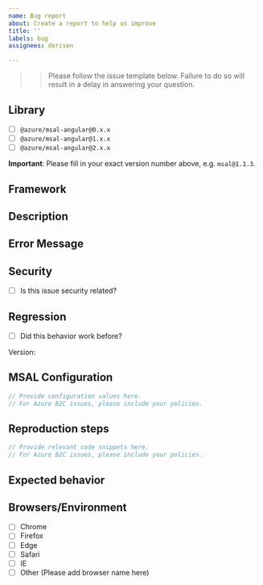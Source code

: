 ```yaml
---
name: Bug report
about: Create a report to help us improve
title: ''
labels: bug
assignees: derisen

---
```


>> Please follow the issue template below. Failure to do so will result in a delay in answering your question.

## Library

- [ ] `@azure/msal-angular@0.x.x`
- [ ] `@azure/msal-angular@1.x.x`
- [ ] `@azure/msal-angular@2.x.x`

**Important**: Please fill in your exact version number above, e.g. `msal@1.1.3`.

## Framework

## Description

## Error Message

## Security

- [ ] Is this issue security related?

## Regression

- [ ] Did this behavior work before?

Version:

## MSAL Configuration

```js
// Provide configuration values here.
// For Azure B2C issues, please include your policies.
```

## Reproduction steps

```js
// Provide relevant code snippets here.
// For Azure B2C issues, please include your policies.
```

## Expected behavior

## Browsers/Environment

- [ ] Chrome
- [ ] Firefox
- [ ] Edge
- [ ] Safari
- [ ] IE
- [ ] Other (Please add browser name here)
